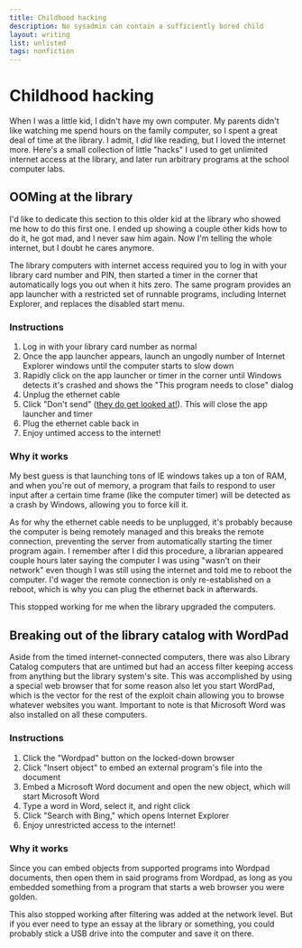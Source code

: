 ```yaml
---
title: Childhood hacking
description: No sysadmin can contain a sufficiently bored child
layout: writing
list: unlisted
tags: nonfiction
---
```

# Childhood hacking

When I was a little kid, I didn't have my own computer. My parents didn't like watching me spend hours on the family computer, so I spent a great deal of time at the library. I admit, I *did* like reading, but I loved the internet more. Here's a small collection of little "hacks" I used to get unlimited internet access at the library, and later run arbitrary programs at the school computer labs.

## OOMing at the library

I'd like to dedicate this section to this older kid at the library who showed me how to do this first one. I ended up showing a couple other kids how to do it, he got mad, and I never saw him again. Now I'm telling the whole internet, but I doubt he cares anymore.

The library computers with internet access required you to log in with your library card number and PIN, then started a timer in the corner that automatically logs you out when it hits zero. The same program provides an app launcher with a restricted set of runnable programs, including Internet Explorer, and replaces the disabled start menu.

### Instructions

1. Log in with your library card number as normal
2. Once the app launcher appears, launch an ungodly number of Internet Explorer windows until the computer starts to slow down
3. Rapidly click on the app launcher or timer in the corner until Windows detects it's crashed and shows the "This program needs to close" dialog
4. Unplug the ethernet cable
5. Click "Don't send" <span class="text-muted">([they do get looked at!](https://devblogs.microsoft.com/oldnewthing/20050412-47/?p=35923))</span>. This will close the app launcher and timer
5. Plug the ethernet cable back in
6. Enjoy untimed access to the internet!

### Why it works

My best guess is that launching tons of IE windows takes up a ton of RAM, and when you're out of memory, a program that fails to respond to user input after a certain time frame <span class="text-muted">(like the computer timer)</span> will be detected as a crash by Windows, allowing you to force kill it.

As for why the ethernet cable needs to be unplugged, it's probably because the computer is being remotely managed and this breaks the remote connection, preventing the server from automatically starting the timer program again. I remember after I did this procedure, a librarian appeared couple hours later saying the computer I was using "wasn't on their network" even though I was still using the internet and told me to reboot the computer. I'd wager the remote connection is only re-established on a reboot, which is why you can plug the ethernet back in afterwards.

This stopped working for me when the library upgraded the computers.

## Breaking out of the library catalog with WordPad

Aside from the timed internet-connected computers, there was also Library Catalog computers that are untimed but had an access filter keeping access from anything but the library system's site. This was accomplished by using a special web browser that for some reason also let you start WordPad, which is the vector for the rest of the exploit chain allowing you to browse whatever websites you want. Important to note is that Microsoft Word was also installed on all these computers.

### Instructions

1. Click the "Wordpad" button on the locked-down browser
2. Click "Insert object" to embed an external program's file into the document
3. Embed a Microsoft Word document and open the new object, which will start Microsoft Word
4. Type a word in Word, select it, and right click
5. Click "Search with Bing," which opens Internet Explorer
6. Enjoy unrestricted access to the internet!

### Why it works
Since you can embed objects from supported programs into Wordpad documents, then open them in said programs from Wordpad, as long as you embedded something from a program that starts a web browser you were golden.

This also stopped working after filtering was added at the network level. But if you ever need to type an essay at the library or something, you could probably stick a USB drive into the computer and save it on there.

## 